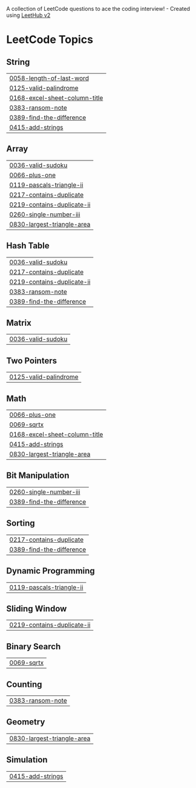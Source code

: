 A collection of LeetCode questions to ace the coding interview! - Created using [LeetHub v2](https://github.com/arunbhardwaj/LeetHub-2.0)
<!---LeetCode Topics Start-->
# LeetCode Topics
## String
|  |
| ------- |
| [0058-length-of-last-word](https://github.com/manusri06/september_2025/tree/master/0058-length-of-last-word) |
| [0125-valid-palindrome](https://github.com/manusri06/september_2025/tree/master/0125-valid-palindrome) |
| [0168-excel-sheet-column-title](https://github.com/manusri06/september_2025/tree/master/0168-excel-sheet-column-title) |
| [0383-ransom-note](https://github.com/manusri06/september_2025/tree/master/0383-ransom-note) |
| [0389-find-the-difference](https://github.com/manusri06/september_2025/tree/master/0389-find-the-difference) |
| [0415-add-strings](https://github.com/manusri06/september_2025/tree/master/0415-add-strings) |
## Array
|  |
| ------- |
| [0036-valid-sudoku](https://github.com/manusri06/september_2025/tree/master/0036-valid-sudoku) |
| [0066-plus-one](https://github.com/manusri06/september_2025/tree/master/0066-plus-one) |
| [0119-pascals-triangle-ii](https://github.com/manusri06/september_2025/tree/master/0119-pascals-triangle-ii) |
| [0217-contains-duplicate](https://github.com/manusri06/september_2025/tree/master/0217-contains-duplicate) |
| [0219-contains-duplicate-ii](https://github.com/manusri06/september_2025/tree/master/0219-contains-duplicate-ii) |
| [0260-single-number-iii](https://github.com/manusri06/september_2025/tree/master/0260-single-number-iii) |
| [0830-largest-triangle-area](https://github.com/manusri06/september_2025/tree/master/0830-largest-triangle-area) |
## Hash Table
|  |
| ------- |
| [0036-valid-sudoku](https://github.com/manusri06/september_2025/tree/master/0036-valid-sudoku) |
| [0217-contains-duplicate](https://github.com/manusri06/september_2025/tree/master/0217-contains-duplicate) |
| [0219-contains-duplicate-ii](https://github.com/manusri06/september_2025/tree/master/0219-contains-duplicate-ii) |
| [0383-ransom-note](https://github.com/manusri06/september_2025/tree/master/0383-ransom-note) |
| [0389-find-the-difference](https://github.com/manusri06/september_2025/tree/master/0389-find-the-difference) |
## Matrix
|  |
| ------- |
| [0036-valid-sudoku](https://github.com/manusri06/september_2025/tree/master/0036-valid-sudoku) |
## Two Pointers
|  |
| ------- |
| [0125-valid-palindrome](https://github.com/manusri06/september_2025/tree/master/0125-valid-palindrome) |
## Math
|  |
| ------- |
| [0066-plus-one](https://github.com/manusri06/september_2025/tree/master/0066-plus-one) |
| [0069-sqrtx](https://github.com/manusri06/september_2025/tree/master/0069-sqrtx) |
| [0168-excel-sheet-column-title](https://github.com/manusri06/september_2025/tree/master/0168-excel-sheet-column-title) |
| [0415-add-strings](https://github.com/manusri06/september_2025/tree/master/0415-add-strings) |
| [0830-largest-triangle-area](https://github.com/manusri06/september_2025/tree/master/0830-largest-triangle-area) |
## Bit Manipulation
|  |
| ------- |
| [0260-single-number-iii](https://github.com/manusri06/september_2025/tree/master/0260-single-number-iii) |
| [0389-find-the-difference](https://github.com/manusri06/september_2025/tree/master/0389-find-the-difference) |
## Sorting
|  |
| ------- |
| [0217-contains-duplicate](https://github.com/manusri06/september_2025/tree/master/0217-contains-duplicate) |
| [0389-find-the-difference](https://github.com/manusri06/september_2025/tree/master/0389-find-the-difference) |
## Dynamic Programming
|  |
| ------- |
| [0119-pascals-triangle-ii](https://github.com/manusri06/september_2025/tree/master/0119-pascals-triangle-ii) |
## Sliding Window
|  |
| ------- |
| [0219-contains-duplicate-ii](https://github.com/manusri06/september_2025/tree/master/0219-contains-duplicate-ii) |
## Binary Search
|  |
| ------- |
| [0069-sqrtx](https://github.com/manusri06/september_2025/tree/master/0069-sqrtx) |
## Counting
|  |
| ------- |
| [0383-ransom-note](https://github.com/manusri06/september_2025/tree/master/0383-ransom-note) |
## Geometry
|  |
| ------- |
| [0830-largest-triangle-area](https://github.com/manusri06/september_2025/tree/master/0830-largest-triangle-area) |
## Simulation
|  |
| ------- |
| [0415-add-strings](https://github.com/manusri06/september_2025/tree/master/0415-add-strings) |
<!---LeetCode Topics End-->